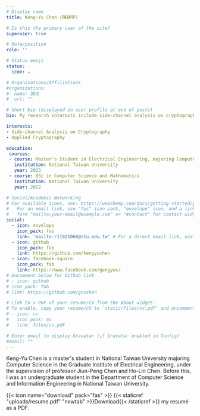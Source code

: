 ```yaml
---
# Display name
title: Keng-Yu Chen (陳耕宇)

# Is this the primary user of the site?
superuser: true

# Role/position
role: ''

# Status emoji
status:
  icon: ☕️

# Organizations/Affiliations
#organizations:
#- name: 腾讯
#  url: ""

# Short bio (displayed in user profile at end of posts)
bio: My research interests include side-channel analysis on cryptography and theoretical aspects of concrete cryptographic constructions

interests:
- Side-channel Analysis on Cryptography
- Applied Cryptography

education:
 courses:
 - course: Master's Student in Electrical Engineering, majoring Computer Science
   institution: National Taiwan University
   year: 2023
 - course: BSc in Computer Science and Mathematics
   institution: National Taiwan University
   year: 2022

# Social/Academic Networking
# For available icons, see: https://wowchemy.com/docs/getting-started/page-builder/#icons
#   For an email link, use "fas" icon pack, "envelope" icon, and a link in the
#   form "mailto:your-email@example.com" or "#contact" for contact widget.
social:
  - icon: envelope
    icon_pack: fas
    link: 'mailto:r11921066@ntu.edu.tw' # For a direct email link, use "mailto:test@example.org".
  - icon: github
    icon_pack: fab
    link: https://github.com/kengyuchen
  - icon: facebook-square
    icon_pack: fab
    link: https://www.facebook.com/gengyuc/
# Uncomment below for Github link
# - icon: github
# icon_pack: fab
# link: https://github.com/gcushen

# Link to a PDF of your resume/CV from the About widget.
# To enable, copy your resume/CV to `static/files/cv.pdf` and uncomment the lines below.
# - icon: cv
#   icon_pack: ai
#   link: files/cv.pdf

# Enter email to display Gravatar (if Gravatar enabled in Config)
#email: ""
---
```


Keng-Yu Chen is a master's student in National Taiwan University majoring Computer Science in the Graduate Institute of Electrical Engineering, under the supervision of professor Jiun-Peng Chen and Ho-Lin Chen. Before this, I was an undergraduate student in the Department of Computer Science and Information Engineering in National Taiwan University.

{{< icon name="download" pack="fas" >}} {{< staticref "uploads/resume.pdf" "newtab" >}}Download{{< /staticref >}} my resumé as a PDF.
